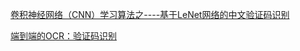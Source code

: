 [卷积神经网络（CNN）学习算法之----基于LeNet网络的中文验证码识别](http://www.cnblogs.com/marso/p/caffe_win10_lenet.html)

[端到端的OCR：验证码识别](https://zhuanlan.zhihu.com/p/21344595?refer=xlvector)


